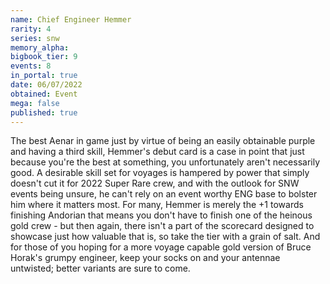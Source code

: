 ```yaml
---
name: Chief Engineer Hemmer
rarity: 4
series: snw
memory_alpha:
bigbook_tier: 9
events: 8
in_portal: true
date: 06/07/2022
obtained: Event
mega: false
published: true
---
```


The best Aenar in game just by virtue of being an easily obtainable purple and having a third skill, Hemmer's debut card is a case in point that just because you're the best at something, you unfortunately aren't necessarily good. A desirable skill set for voyages is hampered by power that simply doesn't cut it for 2022 Super Rare crew, and with the outlook for SNW events being unsure, he can't rely on an event worthy ENG base to bolster him where it matters most. For many, Hemmer is merely the +1 towards finishing Andorian that means you don't have to finish one of the heinous gold crew - but then again, there isn't a part of the scorecard designed to showcase just how valuable that is, so take the tier with a grain of salt. And for those of you hoping for a more voyage capable gold version of Bruce Horak's grumpy engineer, keep your socks on and your antennae untwisted; better variants are sure to come.
